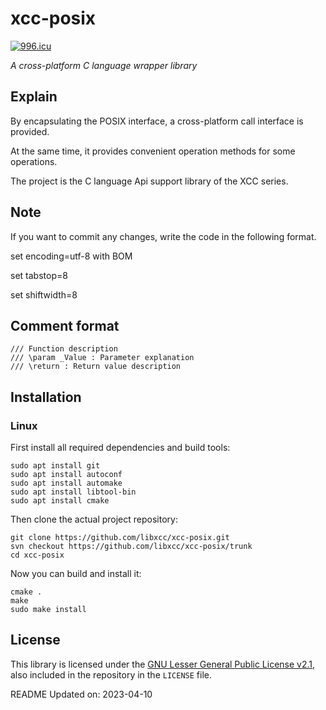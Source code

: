 # xcc-posix

[![996.icu](https://img.shields.io/badge/link-996.icu-red.svg)](https://996.icu)

*A cross-platform C language wrapper library*



## Explain
By encapsulating the POSIX interface, a cross-platform call interface is provided.

At the same time, it provides convenient operation methods for some operations.

The project is the C language Api support library of the XCC series.



## Note
If you want to commit any changes, write the code in the following format.

set encoding=utf-8 with BOM

set tabstop=8

set shiftwidth=8




## Comment format

```shell
/// Function description
/// \param _Value : Parameter explanation
/// \return : Return value description
```



## Installation

### Linux

First install all required dependencies and build tools:
```shell
sudo apt install git
sudo apt install autoconf
sudo apt install automake
sudo apt install libtool-bin
sudo apt install cmake
```

Then clone the actual project repository:
```shell
git clone https://github.com/libxcc/xcc-posix.git
svn checkout https://github.com/libxcc/xcc-posix/trunk
cd xcc-posix
```

Now you can build and install it:
```shell
cmake .
make
sudo make install
```



## License

This library is licensed under the [GNU Lesser General Public License v2.1](https://www.gnu.org/licenses/lgpl-2.1.en.html),
also included in the repository in the `LICENSE` file.

README Updated on: 2023-04-10
